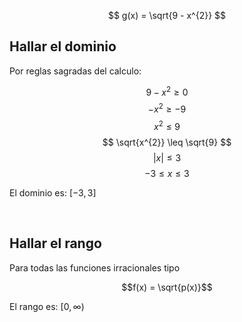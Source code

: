 
$$
    g(x) = \sqrt{9 - x^{2}}
$$

## Hallar el dominio

Por reglas sagradas del calculo: 

$$
    9 - x^{2} \geq 0
$$
$$
    - x^{2} \geq -9
$$
$$
    x^{2} \leq 9
$$
$$
    \sqrt{x^{2}} \leq \sqrt{9}
$$
$$
    |x| \leq 3
$$
$$
   -3 \leq x \leq 3
$$

El dominio es: $[-3, 3]$

<br>

## Hallar el rango

Para todas las funciones irracionales tipo 

$$f(x) = \sqrt{p(x)}$$

El rango es: $[0, \infty)$